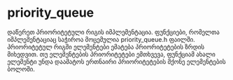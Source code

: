 # priority_queue    
  დაწერეთ პრიორიტეტული რიგის იმპლემენტაცია. ფუნქციები, რომელთა იმპლემენტაციაც საჭიროა მოცემულია priority_queue.h ფაილში. პრიორიტეტულ რიგში ელემენტები ემატება პრიორიტეტების ზრდის მიხედვით. თუ ელემენტების პრიორიტეტები ემთხვევა, ფუნქციამ ახალი ელემენტი უნდა დაამატოს ერთნაირი პრიორიტეტების მქონე ელემენტების ბოლოში.    

